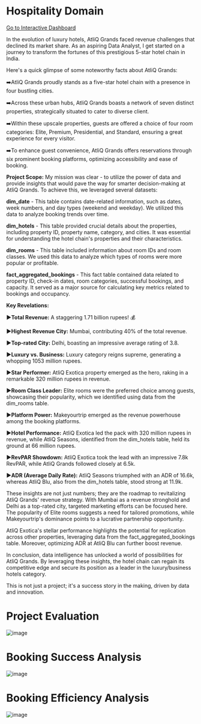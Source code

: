 # Hospitality Domain
[Go to Interactive Dashboard](https://app.powerbi.com/view?r=eyJrIjoiN2U0ODg4MzItMTgzNy00MWQ3LWJhOWUtNGQ5MDJhNDhmZTUzIiwidCI6ImM2ZTU0OWIzLTVmNDUtNDAzMi1hYWU5LWQ0MjQ0ZGM1YjJjNCJ9)

In the evolution of luxury hotels, AtliQ Grands faced revenue challenges that declined its market share. As an aspiring Data Analyst, I get started on a journey to transform the fortunes of this prestigious 5-star hotel chain in India.

Here's a quick glimpse of some noteworthy facts about AtliQ Grands:

➡️AtliQ Grands proudly stands as a five-star hotel chain with a presence in four bustling cities.

➡️Across these urban hubs, AtliQ Grands boasts a network of seven distinct properties, strategically situated to cater to diverse client.

➡️Within these upscale properties, guests are offered a choice of four room categories: Elite, Premium, Presidential, and Standard, ensuring a great experience for every visitor.

➡️To enhance guest convenience, AtliQ Grands offers reservations through six prominent booking platforms, optimizing accessibility and ease of booking.

**Project Scope:**
My mission was clear - to utilize the power of data and provide insights that would pave the way for smarter decision-making at AtliQ Grands. To achieve this, we leveraged several datasets:

**dim_date** - This table contains date-related information, such as dates, week numbers, and day types (weekend and weekday). We utilized this data to analyze booking trends over time.

**dim_hotels** - This table provided crucial details about the properties, including property ID, property name, category, and cities. It was essential for understanding the hotel chain's properties and their characteristics.

**dim_rooms** - This table included information about room IDs and room classes. We used this data to analyze which types of rooms were more popular or profitable.

**fact_aggregated_bookings** - This fact table contained data related to property ID, check-in dates, room categories, successful bookings, and capacity. It served as a major source for calculating key metrics related to bookings and occupancy.

**Key Revelations:**

**▶Total Revenue:** A staggering 1.71 billion rupees! 💰

**▶Highest Revenue City:** Mumbai, contributing 40% of the total revenue.

**▶Top-rated City:** Delhi, boasting an impressive average rating of 3.8.

**▶Luxury vs. Business:** Luxury category reigns supreme, generating a whopping 1053 million rupees.

**▶Star Performer:** AtliQ Exotica property emerged as the hero, raking in a remarkable 320 million rupees in revenue.

**▶Room Class Leader:** Elite rooms were the preferred choice among guests, showcasing their popularity, which we identified using data from the dim_rooms table.

**▶Platform Power:** Makeyourtrip emerged as the revenue powerhouse among the booking platforms.

**▶Hotel Performance:** AtliQ Exotica led the pack with 320 million rupees in revenue, while AtliQ Seasons, identified from the dim_hotels table, held its ground at 66 million rupees.

**▶RevPAR Showdown:** AtliQ Exotica took the lead with an impressive 7.8k RevPAR, while AtliQ Grands followed closely at 6.5k.

**▶ADR (Average Daily Rate):** AtliQ Seasons triumphed with an ADR of 16.6k, whereas AtliQ Blu, also from the dim_hotels table, stood strong at 11.9k.

These insights are not just numbers; they are the roadmap to revitalizing AtliQ Grands' revenue strategy. With Mumbai as a revenue stronghold and Delhi as a top-rated city, targeted marketing efforts can be focused here. The popularity of Elite rooms suggests a need for tailored promotions, while Makeyourtrip's dominance points to a lucrative partnership opportunity.

AtliQ Exotica's stellar performance highlights the potential for replication across other properties, leveraging data from the fact_aggregated_bookings table. Moreover, optimizing ADR at AtliQ Blu can further boost revenue.

In conclusion, data intelligence has unlocked a world of possibilities for AtliQ Grands. By leveraging these insights, the hotel chain can regain its competitive edge and secure its position as a leader in the luxury/business hotels category.

This is not just a project; it's a success story in the making, driven by data and innovation.

# Project Evaluation
![image](https://github.com/Mohammad-juber/Business-Insights-Dashbo/assets/105763505/3e88cd35-d061-4b4c-9da2-23efb21e7d9c)

# Booking Success Analysis
![image](https://github.com/Mohammad-juber/Business-Insights-Dashbo/assets/105763505/cc6aeae6-b25c-4bf5-9643-2b9427992da0)

# Booking Efficiency Analysis
![image](https://github.com/Mohammad-juber/Business-Insights-Dashbo/assets/105763505/b0152b9e-a050-4e6b-9294-a01a96715011)




